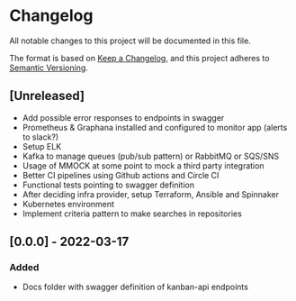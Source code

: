 # Changelog
All notable changes to this project will be documented in this file.

The format is based on [Keep a Changelog](https://keepachangelog.com/en/1.0.0/),
and this project adheres to [Semantic Versioning](https://semver.org/spec/v2.0.0.html).

## [Unreleased]
- Add possible error responses to endpoints in swagger
- Prometheus & Graphana installed and configured to monitor app (alerts to slack?)
- Setup ELK
- Kafka to manage queues (pub/sub pattern) or RabbitMQ or SQS/SNS
- Usage of MMOCK at some point to mock a third party integration
- Better CI pipelines using Github actions and Circle CI
- Functional tests pointing to swagger definition
- After deciding infra provider, setup Terraform, Ansible and Spinnaker
- Kubernetes environment
- Implement criteria pattern to make searches in repositories

## [0.0.0] - 2022-03-17
### Added
- Docs folder with swagger definition of kanban-api endpoints
